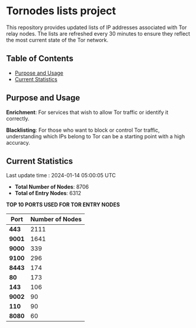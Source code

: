 # Tornodes lists project

This repository provides updated lists of IP addresses associated with Tor relay nodes. The lists are refreshed every 30 minutes to ensure they reflect the most current state of the Tor network.

## Table of Contents

- [Purpose and Usage](#purpose-and-usage)
- [Current Statistics](#current-statistics)


## Purpose and Usage

**Enrichment**: For services that wish to allow Tor traffic or identify it correctly.

**Blacklisting**: For those who want to block or control Tor traffic, understanding which IPs belong to Tor can be a starting point with a high accuracy.

## Current Statistics

Last update time : 2024-01-14 05:00:05 UTC

- **Total Number of Nodes**: 8706
- **Total of Entry Nodes**: 6312

**TOP 10 PORTS USED FOR TOR ENTRY NODES**

| **Port** | **Number of Nodes** |
|------|-----------------|
| **443**   | 2111  |
| **9001**   | 1641  |
| **9000**   | 339  |
| **9100**   | 296  |
| **8443**   | 174  |
| **80**   | 173  |
| **143**   | 106  |
| **9002**   | 90  |
| **110**   | 90  |
| **8080**   | 60  |


